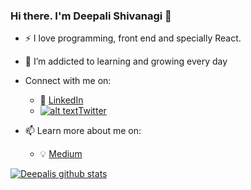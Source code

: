 <!-- Please don't remove this: Grab your social icons from https://github.com/carlsednaoui/gitsocial -->

[1.2]: http://i.imgur.com/wWzX9uB.png (twitter icon without padding)
[1]: [Twitter](https://twitter.com/DeepaliShivan1)



### Hi there. I'm Deepali Shivanagi 👋


- :zap: I love programming, front end and specially React.
- 🌱 I’m addicted to learning and growing every day

- Connect with me on:
  - :office: [LinkedIn](https://www.linkedin.com/in/deepali-shivanagi/)
  - [![alt text][1.2]][1][Twitter](https://twitter.com/DeepaliShivan1)
- 📫 Learn more about me on:  
  - :bulb: [Medium](https://medium.com/@deep.deepali05)

[![Deepalis github stats](https://github-readme-stats.vercel.app/api?username=deepalishivanagi&count_private=true&show_icons=true&theme=radical&hide_rank=false)](https://github.com/anuraghazra/github-readme-stats)
